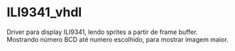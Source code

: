 # ILI9341_vhdl
Driver para display ILI9341, lendo sprites a partir de frame buffer. Mostrando número BCD até numero escolhido, para mostrar imagem maior.
